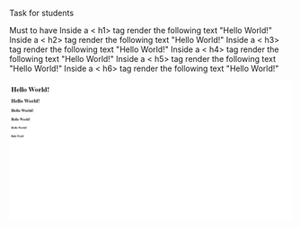 Task for students

Must to have
Inside a < h1> tag render the following text "Hello World!"
Inside a < h2> tag render the following text "Hello World!"
Inside a < h3> tag render the following text "Hello World!"
Inside a < h4> tag render the following text "Hello World!"
Inside a < h5> tag render the following text "Hello World!"
Inside a < h6> tag render the following text "Hello World!"

<img src="image.png" >